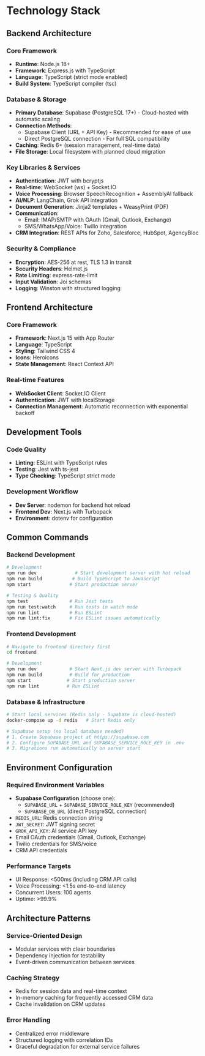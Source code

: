 # Technology Stack

## Backend Architecture

### Core Framework
- **Runtime**: Node.js 18+
- **Framework**: Express.js with TypeScript
- **Language**: TypeScript (strict mode enabled)
- **Build System**: TypeScript compiler (tsc)

### Database & Storage
- **Primary Database**: Supabase (PostgreSQL 17+) - Cloud-hosted with automatic scaling
- **Connection Methods**: 
  - Supabase Client (URL + API Key) - Recommended for ease of use
  - Direct PostgreSQL connection - For full SQL compatibility
- **Caching**: Redis 6+ (session management, real-time data)
- **File Storage**: Local filesystem with planned cloud migration

### Key Libraries & Services
- **Authentication**: JWT with bcryptjs
- **Real-time**: WebSocket (ws) + Socket.IO
- **Voice Processing**: Browser SpeechRecognition + AssemblyAI fallback
- **AI/NLP**: LangChain, Grok API integration
- **Document Generation**: Jinja2 templates + WeasyPrint (PDF)
- **Communication**: 
  - Email: IMAP/SMTP with OAuth (Gmail, Outlook, Exchange)
  - SMS/WhatsApp/Voice: Twilio integration
- **CRM Integration**: REST APIs for Zoho, Salesforce, HubSpot, AgencyBloc

### Security & Compliance
- **Encryption**: AES-256 at rest, TLS 1.3 in transit
- **Security Headers**: Helmet.js
- **Rate Limiting**: express-rate-limit
- **Input Validation**: Joi schemas
- **Logging**: Winston with structured logging

## Frontend Architecture

### Core Framework
- **Framework**: Next.js 15 with App Router
- **Language**: TypeScript
- **Styling**: Tailwind CSS 4
- **Icons**: Heroicons
- **State Management**: React Context API

### Real-time Features
- **WebSocket Client**: Socket.IO Client
- **Authentication**: JWT with localStorage
- **Connection Management**: Automatic reconnection with exponential backoff

## Development Tools

### Code Quality
- **Linting**: ESLint with TypeScript rules
- **Testing**: Jest with ts-jest
- **Type Checking**: TypeScript strict mode

### Development Workflow
- **Dev Server**: nodemon for backend hot reload
- **Frontend Dev**: Next.js with Turbopack
- **Environment**: dotenv for configuration

## Common Commands

### Backend Development
```bash
# Development
npm run dev              # Start development server with hot reload
npm run build           # Build TypeScript to JavaScript
npm start              # Start production server

# Testing & Quality
npm test               # Run Jest tests
npm run test:watch     # Run tests in watch mode
npm run lint           # Run ESLint
npm run lint:fix       # Fix ESLint issues automatically
```

### Frontend Development
```bash
# Navigate to frontend directory first
cd frontend

# Development
npm run dev            # Start Next.js dev server with Turbopack
npm run build          # Build for production
npm start             # Start production server
npm run lint          # Run ESLint
```

### Database & Infrastructure
```bash
# Start local services (Redis only - Supabase is cloud-hosted)
docker-compose up -d redis   # Start Redis only

# Supabase setup (no local database needed)
# 1. Create Supabase project at https://supabase.com
# 2. Configure SUPABASE_URL and SUPABASE_SERVICE_ROLE_KEY in .env
# 3. Migrations run automatically on server start
```

## Environment Configuration

### Required Environment Variables
- **Supabase Configuration** (choose one):
  - `SUPABASE_URL` + `SUPABASE_SERVICE_ROLE_KEY` (recommended)
  - `SUPABASE_DB_URL` (direct PostgreSQL connection)
- `REDIS_URL`: Redis connection string  
- `JWT_SECRET`: JWT signing secret
- `GROK_API_KEY`: AI service API key
- Email OAuth credentials (Gmail, Outlook, Exchange)
- Twilio credentials for SMS/voice
- CRM API credentials

### Performance Targets
- UI Response: <500ms (including CRM API calls)
- Voice Processing: <1.5s end-to-end latency
- Concurrent Users: 100 agents
- Uptime: >99.9%

## Architecture Patterns

### Service-Oriented Design
- Modular services with clear boundaries
- Dependency injection for testability
- Event-driven communication between services

### Caching Strategy
- Redis for session data and real-time context
- In-memory caching for frequently accessed CRM data
- Cache invalidation on CRM updates

### Error Handling
- Centralized error middleware
- Structured logging with correlation IDs
- Graceful degradation for external service failures